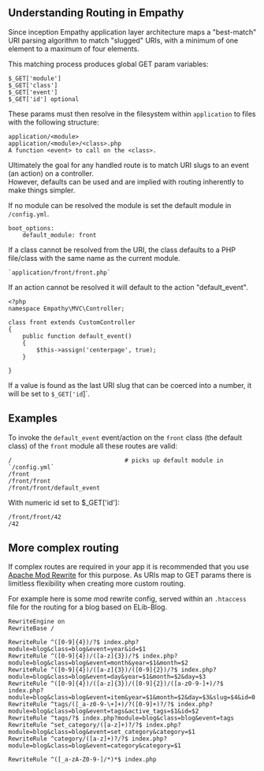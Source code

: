 

Understanding Routing in Empathy
---

Since inception Empathy application layer architecture maps 
a "best-match" URI parsing algorithm to match "slugged" URIs, with a minimum of one element to a maximum 
of four elements.

This matching process produces global GET param variables:

    $_GET['module']
    $_GET['class']
    $_GET['event']
    $_GET['id'] optional

These params must then resolve in the filesystem within `application` to files with the following structure:

    application/<module>
    application/<module>/<class>.php
    A function <event> to call on the <class>.

Ultimately the goal for any handled route is to match URI slugs to an event (an action) on a controller.  
However, defaults can be used and are implied with routing inherently to make things simpler.

If no module can be resolved the module is set the default module in `/config.yml`.

    boot_options:
        default_module: front


If a class cannot be resolved from the URI, the class defaults to a PHP file/class with the same
name as the current module.

    `application/front/front.php`


If an action cannot be resolved it will default to the action "default_event".

    <?php
    namespace Empathy\MVC\Controller;
    
    class front extends CustomController
    {
        public function default_event()
        {
            $this->assign('centerpage', true);
        }
    
    }


If a value is found as the last URI slug that can be coerced into a number, it will be set
to `$_GET['id`]`.

Examples
---

To invoke the `default_event` event/action on the `front` class (the default class) of the `front` module
all these routes are valid:

    /                                # picks up default module in `/config.yml`
    /front
    /front/front
    /front/front/default_event

With numeric id set to $_GET['id']:

    /front/front/42
    /42


More complex routing
---

If complex routes are required in your app it is recommended that you use 
[Apache Mod Rewrite](https://httpd.apache.org/docs/current/mod/mod_rewrite.html)
for this purpose.  As URIs map to GET params there is limitless flexibility when creating
more custom routing.

For example here is some mod rewrite config, served within an `.htaccess` file for the routing
for a blog based on ELib-Blog.

    RewriteEngine on
    RewriteBase /
    
    RewriteRule ^([0-9]{4})/?$ index.php?module=blog&class=blog&event=year&id=$1
    RewriteRule ^([0-9]{4})/([a-z]{3})/?$ index.php?module=blog&class=blog&event=month&year=$1&month=$2
    RewriteRule ^([0-9]{4})/([a-z]{3})/([0-9]{2})/?$ index.php?module=blog&class=blog&event=day&year=$1&month=$2&day=$3
    RewriteRule ^([0-9]{4})/([a-z]{3})/([0-9]{2})/([a-z0-9-]+)/?$ index.php?module=blog&class=blog&event=item&year=$1&month=$2&day=$3&slug=$4&id=0
    RewriteRule ^tags/([_a-z0-9-\+]+)/?([0-9]+)?/?$ index.php?module=blog&class=blog&event=tags&active_tags=$1&id=$2
    RewriteRule ^tags/?$ index.php?module=blog&class=blog&event=tags
    RewriteRule ^set_category/([a-z]+)?/?$ index.php?module=blog&class=blog&event=set_category&category=$1
    RewriteRule ^category/([a-z]+)?/?$ index.php?module=blog&class=blog&event=category&category=$1
    
    RewriteRule ^([_a-zA-Z0-9-]/*)*$ index.php



    



    
